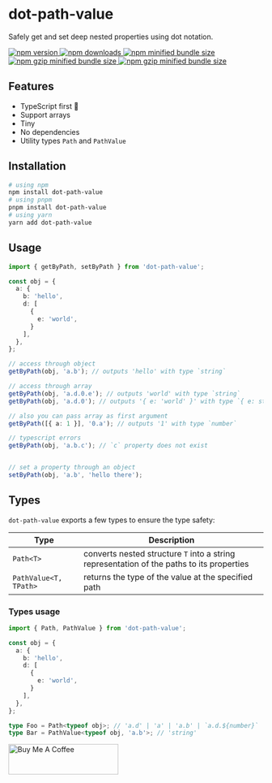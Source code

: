 # dot-path-value

Safely get and set deep nested properties using dot notation.

<a href="https://www.npmjs.com/package/dot-path-value">
  <img alt="npm version" src="https://img.shields.io/npm/v/dot-path-value.svg?style=flat-square" />
</a>
<a href="https://www.npmjs.com/package/dot-path-value">
  <img alt="npm downloads" src="https://img.shields.io/npm/dm/dot-path-value.svg?style=flat-square" />
</a>
<a href="https://bundlephobia.com/package/dot-path-value">
  <img alt="npm minified bundle size" src="https://img.shields.io/bundlephobia/min/dot-path-value?style=flat-square">
</a>
<a href="https://bundlephobia.com/package/dot-path-value">
  <img alt="npm gzip minified bundle size" src="https://img.shields.io/bundlephobia/minzip/dot-path-value?style=flat-square">
</a>
<a href="https://github.com/g-makarov/dot-path-value">
  <img alt="npm gzip minified bundle size" src="https://img.shields.io/github/stars/g-makarov/dot-path-value?style=flat-square">
</a>

## Features

- TypeScript first 🤙
- Support arrays
- Tiny
- No dependencies
- Utility types `Path` and `PathValue`

## Installation

```bash
# using npm
npm install dot-path-value
# using pnpm
pnpm install dot-path-value
# using yarn
yarn add dot-path-value
```

## Usage

```ts
import { getByPath, setByPath } from 'dot-path-value';

const obj = {
  a: {
    b: 'hello',
    d: [
      {
        e: 'world',
      }
    ],
  },
};

// access through object
getByPath(obj, 'a.b'); // outputs 'hello' with type `string`

// access through array
getByPath(obj, 'a.d.0.e'); // outputs 'world' with type `string`
getByPath(obj, 'a.d.0'); // outputs '{ e: 'world' }' with type `{ e: string }`

// also you can pass array as first argument
getByPath([{ a: 1 }], '0.a'); // outputs '1' with type `number`

// typescript errors
getByPath(obj, 'a.b.c'); // `c` property does not exist


// set a property through an object
setByPath(obj, 'a.b', 'hello there');
```

## Types

`dot-path-value` exports a few types to ensure the type safety:

| Type                  | Description                                                                               |
| --------------------- | ----------------------------------------------------------------------------------------- |
| `Path<T>`             | converts nested structure `T` into a string representation of the paths to its properties |
| `PathValue<T, TPath>` | returns the type of the value at the specified path                                       |

### Types usage

```ts
import { Path, PathValue } from 'dot-path-value';

const obj = {
  a: {
    b: 'hello',
    d: [
      {
        e: 'world',
      }
    ],
  },
};

type Foo = Path<typeof obj>; // 'a.d' | 'a' | 'a.b' | `a.d.${number}` | `a.d.${number}.e`
type Bar = PathValue<typeof obj, 'a.b'>; // 'string'
```

<a href="https://www.buymeacoffee.com/gmakarov" target="_blank"><img src="https://cdn.buymeacoffee.com/buttons/v2/default-yellow.png" alt="Buy Me A Coffee" style="height: 60px !important;width: 217px !important;" ></a>
